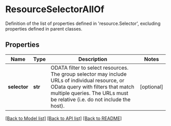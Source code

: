 # ResourceSelectorAllOf

Definition of the list of properties defined in 'resource.Selector', excluding properties defined in parent classes.
## Properties
Name | Type | Description | Notes
------------ | ------------- | ------------- | -------------
**selector** | **str** | ODATA filter to select resources. The group selector may include URLs of individual resource, or OData query with filters that match multiple queries. The URLs must be relative (i.e. do not include the host). | [optional] 

[[Back to Model list]](../README.md#documentation-for-models) [[Back to API list]](../README.md#documentation-for-api-endpoints) [[Back to README]](../README.md)


